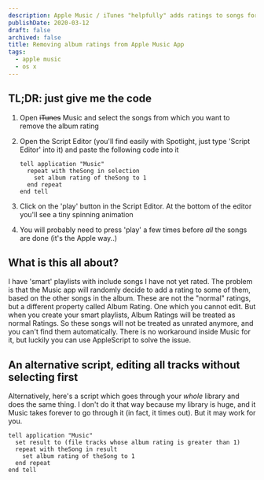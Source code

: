 ```yaml
---
description: Apple Music / iTunes "helpfully" adds ratings to songs for you, based on the ratings of the other songs in the album. This messes some of my smart playlists up. Only Applescript will get rid of those ratings
publishDate: 2020-03-12
draft: false
archived: false
title: Removing album ratings from Apple Music App
tags:
  - apple music
  - os x
---
```


## TL;DR: just give me the code

1. Open <strike>iTunes</strike> Music and select the songs from which you want to remove the album rating
2. Open the Script Editor (you'll find easily with Spotlight, just type 'Script Editor' into it) and paste the following code into it

   ```applescript
   tell application "Music"
     repeat with theSong in selection
       set album rating of theSong to 1
     end repeat
   end tell
   ```

3. Click on the 'play' button in the Script Editor. At the bottom of the editor you'll see a tiny spinning animation
4. You will probably need to press 'play' a few times before _all_ the songs are done (it's the Apple way..)

## What is this all about?

I have 'smart' playlists with include songs I have not yet rated. The problem is that the Music app will randomly decide to add a rating to some of them, based on the other songs in the album. These are not the "normal" ratings, but a different property called Album Rating. One which you cannot edit. But when you create your smart playlists, Album Ratings will be treated as normal Ratings. So these songs will not be treated as unrated anymore, and you can't find them automatically. There is no workaround inside Music for it, but luckily you can use AppleScript to solve the issue.

## An alternative script, editing all tracks without selecting first

Alternatively, here's a script which goes through your _whole_ library and does the same thing. I don't do it that way because my library is huge, and it Music takes forever to go through it (in fact, it times out). But it may work for you.

```applescript
tell application "Music"
  set result to (file tracks whose album rating is greater than 1)
  repeat with theSong in result
    set album rating of theSong to 1
  end repeat
end tell
```
